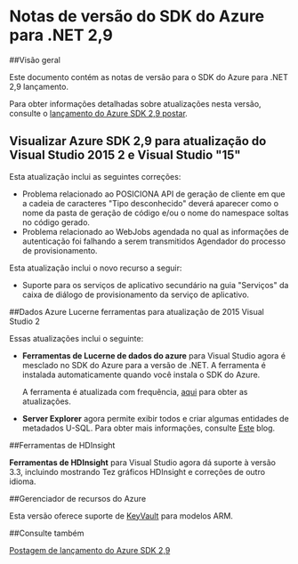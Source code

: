 <properties 
   pageTitle="Notas de versão do SDK do Azure para .NET 2,9" 
   description="Notas de versão do SDK do Azure para .NET 2,9" 
   services="app-service\web" 
   documentationCenter=".net" 
   authors="Juliako" 
   manager="erikre" 
   editor=""/>

<tags
   ms.service="app-service"
   ms.devlang="multiple"
   ms.topic="article"
   ms.tgt_pltfrm="na"
   ms.workload="integration" 
   ms.date="10/17/2016"
   ms.author="juliako"/>

# <a name="azure-sdk-for-net-29-release-notes"></a>Notas de versão do SDK do Azure para .NET 2,9

##<a name="overview"></a>Visão geral

Este documento contém as notas de versão para o SDK do Azure para .NET 2,9 lançamento. 

Para obter informações detalhadas sobre atualizações nesta versão, consulte o [lançamento do Azure SDK 2,9 postar](https://azure.microsoft.com/blog/announcing-visual-studio-azure-tools-and-sdk-2-9/).

## <a name="azure-sdk-29-for-visual-studio-2015-update-2-and-visual-studio-15-preview"></a>Visualizar Azure SDK 2,9 para atualização do Visual Studio 2015 2 e Visual Studio "15"
 
Esta atualização inclui as seguintes correções:

- Problema relacionado ao POSICIONA API de geração de cliente em que a cadeia de caracteres "Tipo desconhecido" deverá aparecer como o nome da pasta de geração de código e/ou o nome do namespace soltas no código gerado.
- Problema relacionado ao WebJobs agendada no qual as informações de autenticação foi falhando a serem transmitidos Agendador do processo de provisionamento.

Esta atualização inclui o novo recurso a seguir:

- Suporte para os serviços de aplicativo secundário na guia "Serviços" da caixa de diálogo de provisionamento da serviço de aplicativo. 

##<a name="azure-data-lake-tools-for-visual-studio-2015-update-2"></a>Dados Azure Lucerne ferramentas para atualização de 2015 Visual Studio 2
 
Essas atualizações inclui o seguinte:

- **Ferramentas de Lucerne de dados do azure** para Visual Studio agora é mesclado no SDK do Azure para a versão de .NET. A ferramenta é instalada automaticamente quando você instala o SDK do Azure. 

    A ferramenta é atualizada com frequência, [aqui](http://aka.ms/datalaketool) para obter as atualizações.

- **Server Explorer** agora permite exibir todos e criar algumas entidades de metadados U-SQL. Para obter mais informações, consulte [Este](https://azure.microsoft.com/documentation/services/data-lake-analytics/) blog.


##<a name="hdinsight-tools"></a>Ferramentas de HDInsight 

**Ferramentas de HDInsight** para Visual Studio agora dá suporte à versão 3.3, incluindo mostrando Tez gráficos HDInsight e correções de outro idioma.


##<a name="azure-resource-manager"></a>Gerenciador de recursos do Azure 

Esta versão oferece suporte de [KeyVault](../resource-manager-keyvault-parameter.md) para modelos ARM.

##<a name="see-also"></a>Consulte também

[Postagem de lançamento do Azure SDK 2,9](https://azure.microsoft.com/blog/announcing-visual-studio-azure-tools-and-sdk-2-9/)
